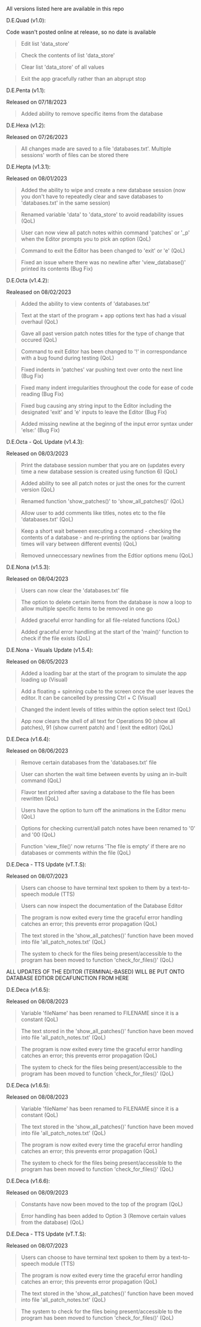 All versions listed here are available in this repo

D.E.Quad (v1.0):

Code wasn't posted online at release, so no date is available

> Edit list 'data_store'

> Check the contents of list 'data_store'

> Clear list 'data_store' of all values

> Exit the app gracefully rather than an abprupt stop
  
D.E.Penta (v1.1):

Released on 07/18/2023
> Added ability to remove specific items from the database
  
D.E.Hexa (v1.2):

Released on 07/26/2023
> All changes made are saved to a file 'databases.txt'. Multiple sessions' worth of files can be stored there

D.E.Hepta (v1.3.1):

Released on 08/01/2023
> Added the ability to wipe and create a new database session (now you don't have to repeatedly clear and save databases to 'databases.txt' in the same session)

> Renamed variable 'data' to 'data_store' to avoid readability issues (QoL)

> User can now view all patch notes within command 'patches' or '_p' when the Editor prompts you to pick an option (QoL)

> Command to exit the Editor has been changed to 'exit' or 'e' (QoL)

> Fixed an issue where there was no newline after 'view_database()' printed its contents (Bug Fix)

D.E.Octa (v1.4.2):

Realeased on 08/02/2023
> Added the ability to view contents of 'databases.txt'

> Text at the start of the program + app options text has had a visual overhaul (QoL)

> Gave all past version patch notes titles for the type of change that occured (QoL)

> Command to exit Editor has been changed to '!' in correspondance with a bug found during testing (QoL)

> Fixed indents in 'patches' var pushing text over onto the next line (Bug Fix)

> Fixed many indent irregularities throughout the code for ease of code reading (Bug Fix)

> Fixed bug causing any string input to the Editor including the designated 'exit' and 'e' inputs to leave the Editor (Bug Fix)

> Added missing newline at the beginng of the input error syntax under 'else:' (Bug Fix)

D.E.Octa - QoL Update (v1.4.3):

Released on 08/03/2023
> Print the database session number that you are on (updates every time a new database session is created using function 6) (QoL)

> Added ability to see all patch notes or just the ones for the current version (QoL)

> Renamed function 'show_patches()' to 'show_all_patches()' (QoL)

> Allow user to add comments like titles, notes etc to the file 'databases.txt' (QoL)

> Keep a short wait between executing a command - checking the contents of a database - and re-printing the options bar (waiting times will vary between different events) (QoL)

> Removed unneccessary newlines from the Edtior options menu (QoL)

D.E.Nona (v1.5.3):

Released on 08/04/2023
> Users can now clear the 'databases.txt' file

> The option to delete certain items from the database is now a loop to allow multiple specific items to be removed in one go

> Added graceful error handling for all file-related functions (QoL)

> Added graceful error handling at the start of the 'main()' function to check if the file exists (QoL)


D.E.Nona - Visuals Update (v1.5.4):

Released on 08/05/2023
> Added a loading bar at the start of the program to simulate the app loading up (Visual)

> Add a floating + spinning cube to the screen once the user leaves the editor. It can be cancelled by pressing Ctrl + C (Visual)

> Changed the indent levels of titles within the option select text (QoL)

> App now clears the shell of all text for Operations 90 (show all patches), 91 (show current patch) and ! (exit the editor) (QoL)

D.E.Deca (v1.6.4):

Released on 08/06/2023
> Remove certain databases from the 'databases.txt' file

> User can shorten the wait time between events by using an in-built command (QoL)

> Flavor text printed after saving a database to the file has been rewritten (QoL)

> Users have the option to turn off the animations in the Editor menu (QoL)

> Options for checking current/all patch notes have been renamed to '0' and '00 (QoL)

> Function 'view_file()' now returns 'The file is empty' if there are no databases or comments within the file (QoL)

D.E.Deca - TTS Update (vT.T.S):

Released on 08/07/2023
> Users can choose to have terminal text spoken to them by a text-to-speech module (TTS)

> Users can now inspect the documentation of the Database Editor

> The program is now exited every time the graceful error handling catches an error; this prevents error propagation (QoL)

> The text stored in the 'show_all_patches()' function have been moved into file 'all_patch_notes.txt' (QoL)

> The system to check for the files being present/accessible to the program has been moved to function 'check_for_files()' (QoL)


ALL UPDATES OF THE EDITOR (TERMINAL-BASED) WILL BE PUT ONTO DATABASE EDTIOR DECAFUNCTION FROM HERE

D.E.Deca (v1.6.5):

Released on 08/08/2023
> Variable 'fileName' has been renamed to FILENAME since it is a constant (QoL)

> The text stored in the 'show_all_patches()' function have been moved into file 'all_patch_notes.txt' (QoL)

> The program is now exited every time the graceful error handling catches an error; this prevents error propagation (QoL)

> The system to check for the files being present/accessible to the program has been moved to function 'check_for_files()' (QoL)

D.E.Deca (v1.6.5):

Released on 08/08/2023
> Variable 'fileName' has been renamed to FILENAME since it is a constant (QoL)

> The text stored in the 'show_all_patches()' function have been moved into file 'all_patch_notes.txt' (QoL)

> The program is now exited every time the graceful error handling catches an error; this prevents error propagation (QoL)

> The system to check for the files being present/accessible to the program has been moved to function 'check_for_files()' (QoL)

D.E.Deca (v1.6.6):

Released on 08/09/2023
> Constants have now been moved to the top of the program (QoL)

> Error handling has been added to Option 3 (Remove certain values from the database) (QoL)

D.E.Deca - TTS Update (vT.T.S):

Released on 08/07/2023
> Users can choose to have terminal text spoken to them by a text-to-speech module (TTS)

> The program is now exited every time the graceful error handling catches an error; this prevents error propagation (QoL)

> The text stored in the 'show_all_patches()' function have been moved into file 'all_patch_notes.txt' (QoL)

> The system to check for the files being present/accessible to the program has been moved to function 'check_for_files()' (QoL)
